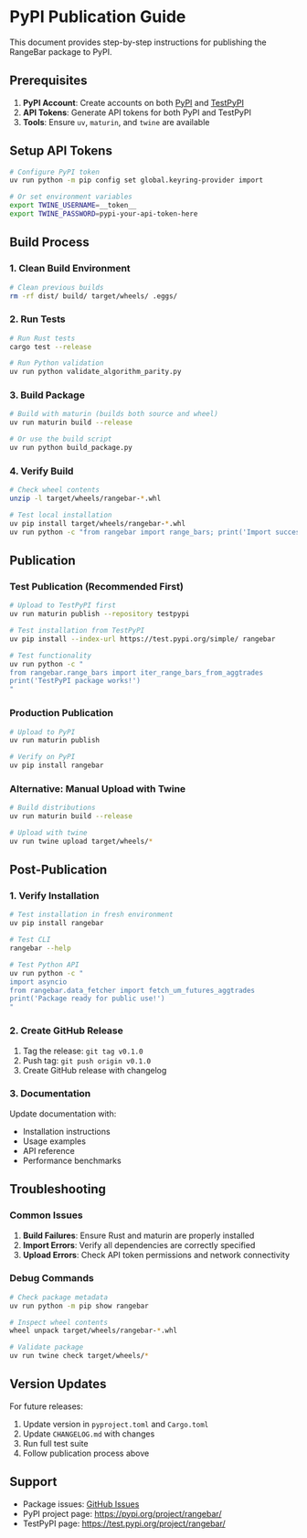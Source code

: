 # PyPI Publication Guide

This document provides step-by-step instructions for publishing the RangeBar package to PyPI.

## Prerequisites

1. **PyPI Account**: Create accounts on both [PyPI](https://pypi.org/) and [TestPyPI](https://test.pypi.org/)
2. **API Tokens**: Generate API tokens for both PyPI and TestPyPI
3. **Tools**: Ensure `uv`, `maturin`, and `twine` are available

## Setup API Tokens

```bash
# Configure PyPI token
uv run python -m pip config set global.keyring-provider import

# Or set environment variables
export TWINE_USERNAME=__token__
export TWINE_PASSWORD=pypi-your-api-token-here
```

## Build Process

### 1. Clean Build Environment

```bash
# Clean previous builds
rm -rf dist/ build/ target/wheels/ .eggs/
```

### 2. Run Tests

```bash
# Run Rust tests
cargo test --release

# Run Python validation
uv run python validate_algorithm_parity.py
```

### 3. Build Package

```bash
# Build with maturin (builds both source and wheel)
uv run maturin build --release

# Or use the build script
uv run python build_package.py
```

### 4. Verify Build

```bash
# Check wheel contents
unzip -l target/wheels/rangebar-*.whl

# Test local installation
uv pip install target/wheels/rangebar-*.whl
uv run python -c "from rangebar import range_bars; print('Import successful')"
```

## Publication

### Test Publication (Recommended First)

```bash
# Upload to TestPyPI first
uv run maturin publish --repository testpypi

# Test installation from TestPyPI
uv pip install --index-url https://test.pypi.org/simple/ rangebar

# Test functionality
uv run python -c "
from rangebar.range_bars import iter_range_bars_from_aggtrades
print('TestPyPI package works!')
"
```

### Production Publication

```bash
# Upload to PyPI
uv run maturin publish

# Verify on PyPI
uv pip install rangebar
```

### Alternative: Manual Upload with Twine

```bash
# Build distributions
uv run maturin build --release

# Upload with twine
uv run twine upload target/wheels/*
```

## Post-Publication

### 1. Verify Installation

```bash
# Test installation in fresh environment
uv pip install rangebar

# Test CLI
rangebar --help

# Test Python API
uv run python -c "
import asyncio
from rangebar.data_fetcher import fetch_um_futures_aggtrades
print('Package ready for public use!')
"
```

### 2. Create GitHub Release

1. Tag the release: `git tag v0.1.0`
2. Push tag: `git push origin v0.1.0`  
3. Create GitHub release with changelog

### 3. Documentation

Update documentation with:
- Installation instructions
- Usage examples
- API reference
- Performance benchmarks

## Troubleshooting

### Common Issues

1. **Build Failures**: Ensure Rust and maturin are properly installed
2. **Import Errors**: Verify all dependencies are correctly specified
3. **Upload Errors**: Check API token permissions and network connectivity

### Debug Commands

```bash
# Check package metadata
uv run python -m pip show rangebar

# Inspect wheel contents
wheel unpack target/wheels/rangebar-*.whl

# Validate package
uv run twine check target/wheels/*
```

## Version Updates

For future releases:

1. Update version in `pyproject.toml` and `Cargo.toml`
2. Update `CHANGELOG.md` with changes
3. Run full test suite
4. Follow publication process above

## Support

- Package issues: [GitHub Issues](https://github.com/eonlabs/rangebar/issues)
- PyPI project page: https://pypi.org/project/rangebar/
- TestPyPI page: https://test.pypi.org/project/rangebar/